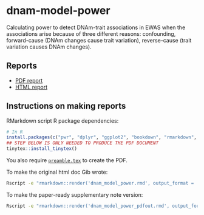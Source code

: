 # dnam-model-power 

Calculating power to detect DNAm-trait associations in EWAS when the associations arise because of three different reasons: confounding, forward-cause (DNAm changes cause trait variation), reverse-cause (trait variation causes DNAm changes). 

## Reports 

* [PDF report](supplementary-note-EWAS-power.pdf)
* [HTML report](dnam_model_power.nb.html)

## Instructions on making reports

RMarkdown script R package dependencies:

``` r
# In R
install.packages(c("pwr", "dplyr", "ggplot2", "bookdown", "rmarkdown", "tinytex"))
## STEP BELOW IS ONLY NEEDED TO PRODUCE THE PDF DOCUMENT
tinytex::install_tinytex()
```

You also require [`preamble.tex`](preamble.tex) to create the PDF.

To make the original html doc Gib wrote:

``` bash
Rscript -e "rmarkdown::render('dnam_model_power.rmd', output_format = 'all')"
```

To make the paper-ready supplementary note version:

``` bash
Rscript -e "rmarkdown::render('dnam_model_power_pdfout.rmd', output_format = 'all', output_file = 'supplementary-note-EWAS-power.pdf')"
```